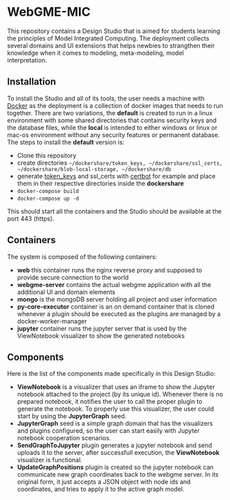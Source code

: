 # WebGME-MIC
This repository contains a Design Studio that is aimed for students learning the principles of Model Integrated Computing. The deployment collects several domains and UI extensions that helps newbies to strangthen their knowledge when it comes to modeling, meta-modeling, model interpretation.
## Installation
To install the Studio and all of its tools, the user needs a machine with [Docker](https://www.docker.com/) as the deployment is a collection of docker images that needs to run together. There are two variations, the __default__ is created to run in a linux environment with some shared directories that contains security keys and the database files, while the __local__ is intended to either windows or linux or mac-os environment without any security features or permanent database. The steps to install the __default__ version is:
- Clone this repository
- create directories ```~/dockershare/token_keys, ~/dockershare/ssl_certs, ~/dockershare/blob-local-storage, ~/dockershare/db```
- generate [token_keys](https://github.com/webgme/webgme/wiki/Users-and-Authentication) and ssl_certs with [certbot](https://certbot.eff.org/) for example and place them in their respective directories inside the __dockershare__
- ```docker-compose build```
- ```docker-compose up -d```

This should start all the containers and the Studio should be available at the port 443 (https).
## Containers
The system is composed of the following containers:
- __web__ this container runs the nginx reverse proxy and supposed to provide secure connection to the world
- __webgme-server__ contains the actual webgme application with all the additional UI and domain elements
- __mongo__ is the mongoDB server holding all project and user information
- __py-core-executor__ container is an on demand container that is cloned whenever a plugin should be executed as the plugins are managed by a docker-worker-manager
- __jupyter__ container runs the jupyter server that is used by the ViewNotebook visualizer to show the generated notebooks
## Components
Here is the list of the components made specifically in this Design Studio:
- __ViewNotebook__ is a visualizer that uses an iframe to show the Jupyter notebook attached to the project (by its unique id). Whenever there is no prepared notebook, it notifies the user to call the proper plugin to generate the notebook. To properly use this visualizer, the user could start by using the __JupyterGraph__ seed.
- __JupyterGraph__ seed is a simple graph domain that has the visualizers and plugins configured, so the user can start easily with Jupyter notebook cooperation scenarios.
- __SendGraphToJupyter__ plugin generates a jupyter notebook and send uploads it to the server, after successfull execution, the __ViewNotebook__ visualizer is functional.
- __UpdateGraphPositions__ plugin is created so the jupyter notebook can communicate new graph coordinates back to the webgme server. In its original form, it just accepts a JSON object with node ids and coordinates, and tries to apply it to the active graph model.
